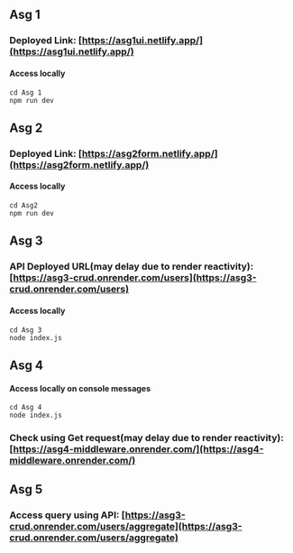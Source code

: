 ## Asg 1
### Deployed Link: [https://asg1ui.netlify.app/](https://asg1ui.netlify.app/)
#### Access locally
`cd Asg 1`   
`npm run dev`

## Asg 2
### Deployed Link: [https://asg2form.netlify.app/](https://asg2form.netlify.app/)
#### Access locally
`cd Asg2`  
`npm run dev`

## Asg 3
### API Deployed URL(may delay due to render reactivity): [https://asg3-crud.onrender.com/users](https://asg3-crud.onrender.com/users) 
#### Access locally
`cd Asg 3`  
`node index.js`

## Asg 4
#### Access locally on console messages
`cd Asg 4`  
`node index.js`
### Check using Get request(may delay due to render reactivity): [https://asg4-middleware.onrender.com/](https://asg4-middleware.onrender.com/)

## Asg 5
### Access query using API: [https://asg3-crud.onrender.com/users/aggregate](https://asg3-crud.onrender.com/users/aggregate)
